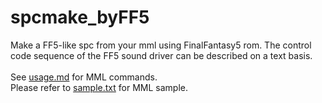# spcmake_byFF5

Make a FF5-like spc from your mml using FinalFantasy5 rom.
The control code sequence of the FF5 sound driver can be described on a text basis.
<br>  
See <a href=usage.md>usage.md</a> for MML commands.  
Please refer to <a href=sample>sample.txt</a> for MML sample.  
